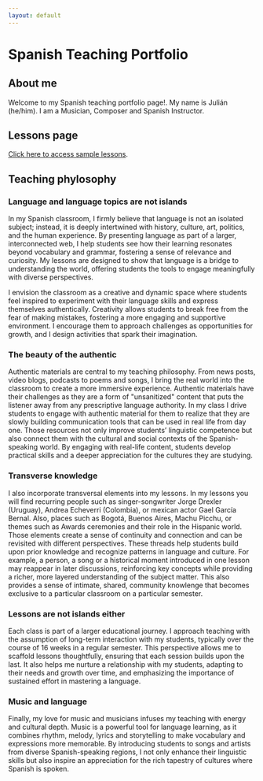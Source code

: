 ```yaml
---
layout: default
---
```

# Spanish Teaching Portfolio

## About me

Welcome to my Spanish teaching portfolio page!. My name is Julián (he/him).
I am a Musician, Composer and Spanish Instructor.

## Lessons page
[Click here to access sample lessons](./lessons.html).

## Teaching phylosophy

### Language and language topics are not islands

In my Spanish classroom, I firmly believe that language is not an isolated subject; instead, it is deeply intertwined with history, culture, art, politics, and the human experience. By presenting language as part of a larger, interconnected web, I help students see how their learning resonates beyond vocabulary and grammar, fostering a sense of relevance and curiosity. My lessons are designed to show that language is a bridge to understanding the world, offering students the tools to engage meaningfully with diverse perspectives.

I envision the classroom as a creative and dynamic space where students feel inspired to experiment with their language skills and express themselves authentically. Creativity allows students to break free from the fear of making mistakes, fostering a more engaging and supportive environment. I encourage them to approach challenges as opportunities for growth, and I design activities that spark their imagination.

### The beauty of the authentic

Authentic materials are central to my teaching philosophy. From news posts, video blogs, podcasts to poems and songs, I bring the real world into the classroom to create a more immersive experience. Authentic materials have their challenges as they are a form of "unsanitized" content that puts the listener away from any prescriptive language authority. In my class I drive students to engage with authentic material for them to realize that they are slowly building communication tools that can be used in real life from day one. Those resources not only improve students’ linguistic competence but also connect them with the cultural and social contexts of the Spanish-speaking world. By engaging with real-life content, students develop practical skills and a deeper appreciation for the cultures they are studying.

### Transverse knowledge

I also incorporate transversal elements into my lessons. In my lessons you will find recurring people such as singer-songwriter Jorge Drexler (Uruguay), Andrea Echeverri (Colombia),  or mexican actor Gael García Bernal. Also, places such as Bogotá, Buenos Aires, Machu Picchu, or themes such as Awards ceremonies and their role in the Hispanic world. Those elements create a sense of continuity and connection and can be revisited with different perspectives. These threads help students build upon prior knowledge and recognize patterns in language and culture. For example, a person, a song or a historical moment introduced in one lesson may reappear in later discussions, reinforcing key concepts while providing a richer, more layered understanding of the subject matter. This also provides a sense of intimate, shared, community knowlenge that becomes exclusive to a particular classroom on a particular semester.

### Lessons are not islands either

Each class is part of a larger educational journey. I approach teaching with the assumption of long-term interaction with my students, typically over the course of 16 weeks in a regular semester. This perspective allows me to scaffold lessons thoughtfully, ensuring that each session builds upon the last. It also helps me nurture a relationship with my students, adapting to their needs and growth over time, and emphasizing the importance of sustained effort in mastering a language.

### Music and language

Finally, my love for music and musicians infuses my teaching with energy and cultural depth. Music is a powerful tool for language learning, as it combines rhythm, melody, lyrics and storytelling to make vocabulary and expressions more memorable. By introducing students to songs and artists from diverse Spanish-speaking regions, I not only enhance their linguistic skills but also inspire an appreciation for the rich tapestry of cultures where Spanish is spoken.
